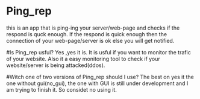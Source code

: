 # Ping_rep

this is an app that is ping-ing your server/web-page and checks if the respond is quck enough. If the respond is quick enough then the connection of your web-page/server is ok else you will get notified.

#Is Ping_rep usful?
 Yes ,yes it is. It is usful if you want to monitor the trafic of your website. Also it a easy monitoring tool to check if your website/server is being attacked(ddos).
 
 #Witch one of two versions of Ping_rep should I use?
  The best on yes it the one without gui(no_gui), the one with GUI is still under development and I am trying to finish it. So considet no using it.
